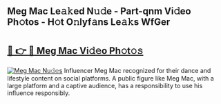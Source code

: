 ## Meg Mac Le𝚊𝚔ed N𝚞𝚍e - Part-qnm Vi𝚍eo Ph𝚘tos - H𝚘t O𝚗lyf𝚊ns Le𝚊𝚔s WfGer

# <h2><a href="http://hf0hkyu.feru.top/?c=Meg+Mac">🔗 👉 🔴 Meg Mac Vi𝚍𝚎o Ph𝚘t𝚘𝚜</a></h2>

[![Meg Mac Nu𝚍𝚎s](https://i.imgur.com/0TWrTi3.gif)](http://hf0hkyu.feru.top/?c=Meg+Mac)
Influencer Meg Mac recognized for their dance and lifestyle content on social platforms. A public figure like Meg Mac, with a large platform and a captive audience, has a responsibility to use his influence responsibly. 
